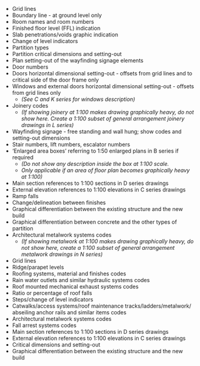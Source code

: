- Grid lines
- Boundary line - at ground level only
- Room names and room numbers
- Finished floor level (FFL) indication
- Slab penetrations/voids graphic indication
- Change of level indicators
- Partition types
- Partition critical dimensions and setting-out
- Plan setting-out of the wayfinding signage elements
- Door numbers
- Doors horizontal dimensional setting-out - offsets from grid lines and to critical side of the door frame only
- Windows and external doors horizontal dimensional setting-out - offsets from grid lines only
    - _(See C and K series for windows description)_
- Joinery codes 
    - _(If showing joinery at <span class="highlight-red">1:100</span> makes drawing graphically heavy, do not show here. Create a <span class="highlight-red">1:100</span> subset of general arrangement joinery drawings in L series)_
- Wayfinding signage - free standing and wall hung; show codes and setting-out dimensions
- Stair numbers, lift numbers, escalator numbers
- ‘Enlarged area boxes’ referring to <span class="highlight-red">1:50</span> enlarged plans in B series if required
    - _(Do not show any description inside the box at <span class="highlight-red">1:100</span> scale._
    - _Only applicable if an area of floor plan becomes graphically heavy at <span class="highlight-red">1:100</span>)_
- Main section references to <span class="highlight-red">1:100</span> sections in D series drawings
- External elevation references to <span class="highlight-red">1:100</span> elevations in C series drawings
- Ramp falls
- Change/delineation between finishes
- Graphical differentiation between the existing structure and the new build
- Graphical differentiation between concrete and the other types of partition
- Architectural metalwork systems codes
    - _(If showing metalwork at <span class="highlight-red">1:100</span> makes drawing graphically heavy, do not show here, create a <span class="highlight-red">1:100</span> subset of general arrangement metalwork drawings in N series)_
- Grid lines
- Ridge/parapet levels
- Roofing systems, material and finishes codes
- Rain water outlets and similar hydraulic systems codes
- Roof mounted mechanical exhaust systems codes
- Ratio or percentage of roof falls
- Steps/change of level indicators
- Catwalks/access systems/roof maintenance tracks/ladders/metalwork/
abseiling anchor rails and similar items codes
- Architectural metalwork systems codes
- Fall arrest systems codes
- Main section references to <span class="highlight-red">1:100</span> sections in D series drawings
- External elevation references to <span class="highlight-red">1:100</span> elevations in C series drawings
- Critical dimensions and setting-out
- Graphical differentiation between the existing structure and the new build